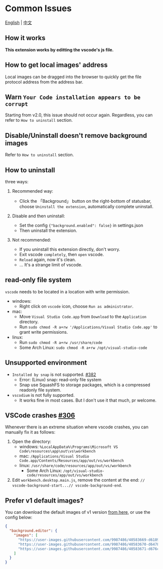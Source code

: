 # Common Issues

[English](./common-issues.md) | [中文](./common-issues.zh-CN.md)

## How it works

**This extension works by editting the vscode's js file.**

## How to get local images' address

Local images can be dragged into the browser to quickly get the file protocol address from the address bar.

## Warn `Your Code installation appears to be corrupt`

Starting from v2.0, this issue should not occur again. Regardless, you can refer to `How to uninstall` section.

## Disable/Uninstall doesn't remove background images

Refer to `How to uninstall` section.

## How to uninstall

three ways:

1. Recommended way:

   - Click the 「Background」 button on the right-bottom of statusbar, choose `Uninstall the extension`, automatically complete uninstall.

2. Disable and then uninstall:

   - Set the config `{"background.enabled": false}` in settings.json
   - Then uninstall the extension.

3. Not recommended:

   - If you uninstall this extension directly, don't worry.
   - Exit vscode `completely`, then `open` vscode.
   - `Reload` again, now it's clean.
   - ... It's a strange limit of vscode.

## read-only file system

`vscode` needs to be located in a location with write permission.

- windows:
  - Right click on `vscode` icon, choose `Run as administrator`.
- mac:
  - Move `Visual Studio Code.app` from `Download` to the `Application` directory.
  - Run `sudo chmod -R a+rw '/Applications/Visual Studio Code.app'` to grant write permissions.
- linux:
  - Run `sudo chmod -R a+rw /usr/share/code`
  - Some Arch Linux: `sudo chmod -R a+rw /opt/visual-studio-code`

## Unsupported environment

- `Installed by snap` is not supported. [#382](https://github.com/shalldie/vscode-background/issues/382)
  - Error: (Linux) snap: read-only file system
  - Snap use SquashFS to storage packages, which is a compressed readonly file system.
- `vscodium` is not fully supported.
  - It works fine in most cases. But I don't use it that much, pr welcome.

## VSCode crashes [#306](https://github.com/shalldie/vscode-background/issues/306)

Whenever there is an extreme situation where vscode crashes, you can manually fix it as follows:

1. Open the directory:
   - windows: `%LocalAppData%\Programs\Microsoft VS Code\resources\app\out\vs\workbench`
   - mac: `/Applications/Visual Studio Code.app/Contents/Resources/app/out/vs/workbench`
   - linux: `/usr/share/code/resources/app/out/vs/workbench`
     - Some Arch Linux: `/opt/visual-studio-code/resources/app/out/vs/workbench`
2. Edit `workbench.desktop.main.js`, remove the content at the end: `// vscode-background-start...// vscode-background-end`.

## Prefer v1 default images?

You can download the default images of v1 version [from here](https://github.com/shalldie/vscode-background/issues/106#issuecomment-392311967), or use the config below:

```json
{
  "background.editor": {
    "images": [
      "https://user-images.githubusercontent.com/9987486/40583669-d6189844-61c5-11e8-89e3-c52ad153da09.png",
      "https://user-images.githubusercontent.com/9987486/40583670-d6478c9e-61c5-11e8-9551-6b55eacc7b8d.png",
      "https://user-images.githubusercontent.com/9987486/40583671-d676c6e4-61c5-11e8-94cb-34ec4a12fa01.png"
    ]
  }
}
```
